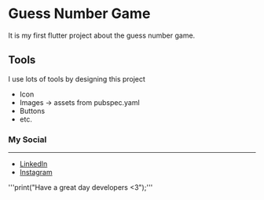 # Guess Number Game

It is my first flutter project about the guess number game.

## Tools

I use lots of tools by designing this project

- Icon
- Images -> assets from pubspec.yaml
- Buttons
- etc.

### My Social

---

- [LinkedIn](https://www.linkedin.com/in/furkan-cabbar-630868297)
- [Instagram](https://www.instagram.com/furkannxdd/)

'''print("Have a great day developers <3");'''
